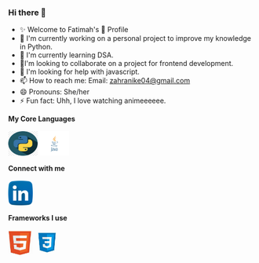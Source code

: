 ### Hi there 👋

<!--
**Fatimatulzahra/Fatimatulzahra** is a ✨ _special_ ✨ repository because its `README.md` (this file) appears on your GitHub profile.

Here are some ideas to get you started:

- 🔭 I’m currently working on ...
- 🌱 I’m currently learning ...
- 👯 I’m looking to collaborate on ...
- 🤔 I’m looking for help with ...
- 💬 Ask me about ...
- 📫 How to reach me: ...
- 😄 Pronouns: ...
- ⚡ Fun fact: ...
-->

- ✨ Welcome to Fatimah's 🧕 Profile
- 🔭 I'm currently working on a personal project to improve my knowledge in Python.
- 🌱 I'm currently learning DSA.
- 👯I'm looking to collaborate on a project for frontend development.
- 🤔 I'm looking for help with javascript.
- 📫 How to reach me: Email: zahranike04@gmail.com
- 😄 Pronouns: She/her
- ⚡ Fun fact: Uhh, I love watching animeeeeee.

<b>My Core Languages</b>
<br><br>
<code><img src = "/Assets/python.png" width = 60px height = 50px title = "Python" /></code>
<code><img src = "/Assets/java.png" width = 60px height = 50px title = "Java" /></code>

<b>Connect with me</b>
<br><br>
<a href = "www.linkedin.com/in/fatimah-badmos"><img src = "/Assets/linkedin.png" width = 50px height = 50px/></a>

<b>Frameworks I use</b>
<br><br>
<code><img src = "/Assets/html.jpg" width = 50px height = 50px title = "HTML" /></code>
<code><img src = "/Assets/css.jpg" width = 50px height = 50px title = "CSS" /></code>
